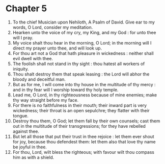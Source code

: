 # Chapter 5

1. To the chief Musician upon Nehiloth, A Psalm of David. Give ear to my words, O Lord, consider my meditation.
2. Hearken unto the voice of my cry, my King, and my God : for unto thee will I pray.
3. My voice shalt thou hear in the morning, O Lord; in the morning will I direct my prayer unto thee, and will look up.
4. For thou art not a God that hath pleasure in wickedness : neither shall evil dwell with thee.
5. The foolish shall not stand in thy sight : thou hatest all workers of iniquity.
6. Thou shalt destroy them that speak leasing : the Lord will abhor the bloody and deceitful man.
7. But as for me, I will come into thy house in the multitude of thy mercy : and in thy fear will I worship toward thy holy temple.
8. Lead me, O Lord, in thy righteousness because of mine enemies; make thy way straight before my face.
9. For there is no faithfulness in their mouth; their inward part is very wickedness; their throat is an open sepulchre; they flatter with their tongue.
10. Destroy thou them, O God; let them fall by their own counsels; cast them out in the multitude of their transgressions; for they have rebelled against thee.
11. But let all those that put their trust in thee rejoice : let them ever shout for joy, because thou defendest them: let them also that love thy name be joyful in thee.
12. For thou, Lord, wilt bless the righteous; with favour wilt thou compass him as with a shield.

